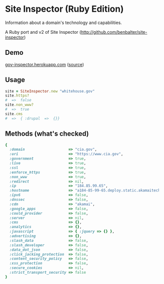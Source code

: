 # Site Inspector (Ruby Edition)

Information about a domain's technology and capabilities.

A Ruby port and v2 of Site Inspector (http://github.com/benbalter/site-inspector)

## Demo

[gov-inspector.herokuapp.com](https://gov-inspector.herokuapp.com) ([source](https://github.com/benbalter/site-inspector-demo))

## Usage

```ruby
site = SiteInspector.new "whitehouse.gov"
site.https?
#  =>  false
site.non_www?
#  =>  true
site.cms
#  =>  { :drupal  =>  {}}
```

## Methods (what's checked)

```ruby
{
  :domain                    => "cia.gov",
  :uri                       => "https://www.cia.gov",
  :government                => true,
  :live                      => true,
  :ssl                       => true,
  :enforce_https             => true,
  :non_www                   => true,
  :redirect                  => nil,
  :ip                        => "184.85.99.65",
  :hostname                  => "a184-85-99-65.deploy.static.akamaitechnologies.com",
  :ipv6                      => false,
  :dnssec                    => false,
  :cdn                       => "akamai",
  :google_apps               => false,
  :could_provider            => false,
  :server                    => nil,
  :cms                       => {},
  :analytics                 => {},
  :javascript                => { :jquery => {} },
  :advertising               => {},
  :slash_data                => false,
  :slash_developer           => false,
  :data_dot_json             => false,
  :click_jacking_protection  => false,
  :content_security_policy   => false,
  :xss_protection            => false,
  :secure_cookies            => nil,
  :strict_transport_security => false
}
```
